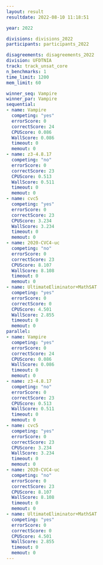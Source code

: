 ```yaml
---
layout: result
resultdate: 2022-08-10 11:18:51

year: 2022

divisions: divisions_2022
participants: participants_2022

disagreements: disagreements_2022
division: UFDTNIA
track: track_unsat_core
n_benchmarks: 1
time_limit: 1200
mem_limit: 60

winner_seq: Vampire
winner_par: Vampire
sequential:
- name: Vampire
  competing: "yes"
  errorScore: 0
  correctScore: 24
  CPUScore: 0.086
  WallScore: 0.086
  timeout: 0
  memout: 0
- name: z3-4.8.17
  competing: "no"
  errorScore: 0
  correctScore: 23
  CPUScore: 0.513
  WallScore: 0.511
  timeout: 0
  memout: 0
- name: cvc5
  competing: "yes"
  errorScore: 0
  correctScore: 23
  CPUScore: 3.234
  WallScore: 3.234
  timeout: 0
  memout: 0
- name: 2020-CVC4-uc
  competing: "no"
  errorScore: 0
  correctScore: 23
  CPUScore: 8.107
  WallScore: 8.108
  timeout: 0
  memout: 0
- name: UltimateEliminator+MathSAT
  competing: "yes"
  errorScore: 0
  correctScore: 0
  CPUScore: 4.501
  WallScore: 2.855
  timeout: 0
  memout: 0
parallel:
- name: Vampire
  competing: "yes"
  errorScore: 0
  correctScore: 24
  CPUScore: 0.086
  WallScore: 0.086
  timeout: 0
  memout: 0
- name: z3-4.8.17
  competing: "no"
  errorScore: 0
  correctScore: 23
  CPUScore: 0.513
  WallScore: 0.511
  timeout: 0
  memout: 0
- name: cvc5
  competing: "yes"
  errorScore: 0
  correctScore: 23
  CPUScore: 3.234
  WallScore: 3.234
  timeout: 0
  memout: 0
- name: 2020-CVC4-uc
  competing: "no"
  errorScore: 0
  correctScore: 23
  CPUScore: 8.107
  WallScore: 8.108
  timeout: 0
  memout: 0
- name: UltimateEliminator+MathSAT
  competing: "yes"
  errorScore: 0
  correctScore: 0
  CPUScore: 4.501
  WallScore: 2.855
  timeout: 0
  memout: 0
---
```

